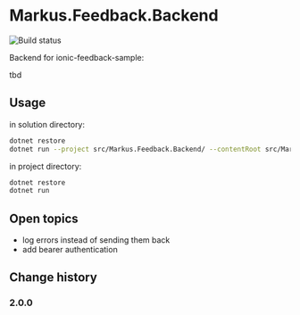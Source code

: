 # Markus.Feedback.Backend

![Build status](https://markus.visualstudio.com/_apis/public/build/definitions/????/16/badge)

Backend for ionic-feedback-sample:

tbd

## Usage

in solution directory:

```bash
dotnet restore
dotnet run --project src/Markus.Feedback.Backend/ --contentRoot src/Markus.Feedback.Backend/
```

in project directory:

```bash
dotnet restore
dotnet run
```

## Open topics

- log errors instead of sending them back
- add bearer authentication

## Change history

### 2.0.0

